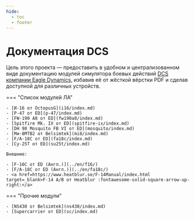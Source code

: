 ```yaml
---
hide:
  - toc
  - footer
---
```


# Документация DCS

Цель этого проекта — предоставить в удобном и централизованном виде документацию модулей симулятора боевых действий <a href="https://www.digitalcombatsimulator.com" target="_blank">DCS компании Eagle Dynamics,</a> избавив её от жёсткой вёрстки PDF и сделав доступной для различных устройств.


=== "Список модулей ЛА"

    - [И-16 от OctopusG](i16/index.md)        
    - [P-47 от ED](p-47/index.md)        
    - [FW-190 A8 от ED](fw190a8/index.md)
    - [Spitfire Mk. IX от ED](spitfire-ix/index.md)
    - [DH 98 Mosquito FB VI от ED](mosquito/index.md)
    - [Ми-8МТВ2 от Belsimtek](mi8/index.md)
    - [F/A-18C от ED](fa18c/index.md)    
    - [Су-25Т от ED](su25t/index.md)

    Внешние:

    - [F-16C от ED (Англ.)](../en/f16/)
    - [F/A-18C от ED (Англ.)](../en/fa18c/)
    - <a href=https://www.heatblur.se/F-14Manual/index.html target=_blank>F-14 A/B от Heatblur :fontawesome-solid-square-arrow-up-right:</a>

=== "Прочие модули"

    - [NS430 от Belsimtek](ns430/index.md)
    - [Supercarrier от ED](sc/index.md)     
